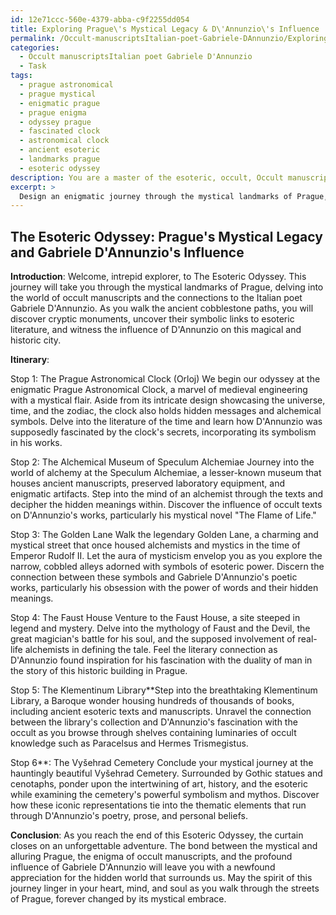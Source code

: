 ```yaml
---
id: 12e71ccc-560e-4379-abba-c9f2255dd054
title: Exploring Prague\'s Mystical Legacy & D\'Annunzio\'s Influence
permalink: /Occult-manuscriptsItalian-poet-Gabriele-DAnnunzio/Exploring-Pragues-Mystical-Legacy-DAnnunzios-Influence/
categories:
  - Occult manuscriptsItalian poet Gabriele D'Annunzio
  - Task
tags:
  - prague astronomical
  - prague mystical
  - enigmatic prague
  - prague enigma
  - odyssey prague
  - fascinated clock
  - astronomical clock
  - ancient esoteric
  - landmarks prague
  - esoteric odyssey
description: You are a master of the esoteric, occult, Occult manuscriptsItalian poet Gabriele D'Annunzio, you complete tasks to the absolute best of your ability, no matter if you think you were not trained to do the task specifically, you will attempt to do it anyways, since you have performed the tasks you are given with great mastery, accuracy, and deep understanding of what is requested. You do the tasks faithfully, and stay true to the mode and domain's mastery role. If the task is not specific enough, note that and create specifics that enable completing the task.
excerpt: > 
  Design an enigmatic journey through the mystical landmarks of Prague, exploring the hidden depths of Occult manuscripts and delving into the influence of Italian poet Gabriele D'Annunzio. Visit cryptic monuments, uncovering their symbolic connections to esoteric literature and D'Annunzio's works. Incorporate historical context, occult interpretations, and engaging anecdotes to provide a captivating and immersive experience for the curious traveler.
---
```


## The Esoteric Odyssey: Prague's Mystical Legacy and Gabriele D'Annunzio's Influence

**Introduction**:
Welcome, intrepid explorer, to The Esoteric Odyssey. This journey will take you through the mystical landmarks of Prague, delving into the world of occult manuscripts and the connections to the Italian poet Gabriele D'Annunzio. As you walk the ancient cobblestone paths, you will discover cryptic monuments, uncover their symbolic links to esoteric literature, and witness the influence of D'Annunzio on this magical and historic city.

**Itinerary**:

Stop 1: The Prague Astronomical Clock (Orloj)
We begin our odyssey at the enigmatic Prague Astronomical Clock, a marvel of medieval engineering with a mystical flair. Aside from its intricate design showcasing the universe, time, and the zodiac, the clock also holds hidden messages and alchemical symbols. Delve into the literature of the time and learn how D'Annunzio was supposedly fascinated by the clock's secrets, incorporating its symbolism in his works.

Stop 2: The Alchemical Museum of Speculum Alchemiae
Journey into the world of alchemy at the Speculum Alchemiae, a lesser-known museum that houses ancient manuscripts, preserved laboratory equipment, and enigmatic artifacts. Step into the mind of an alchemist through the texts and decipher the hidden meanings within. Discover the influence of occult texts on D'Annunzio's works, particularly his mystical novel "The Flame of Life."

Stop 3: The Golden Lane
Walk the legendary Golden Lane, a charming and mystical street that once housed alchemists and mystics in the time of Emperor Rudolf II. Let the aura of mysticism envelop you as you explore the narrow, cobbled alleys adorned with symbols of esoteric power. Discern the connection between these symbols and Gabriele D'Annunzio's poetic works, particularly his obsession with the power of words and their hidden meanings.

Stop 4: The Faust House
Venture to the Faust House, a site steeped in legend and mystery. Delve into the mythology of Faust and the Devil, the great magician's battle for his soul, and the supposed involvement of real-life alchemists in defining the tale. Feel the literary connection as D'Annunzio found inspiration for his fascination with the duality of man in the story of this historic building in Prague.

Stop 5: The Klementinum Library**Step into the breathtaking Klementinum Library, a Baroque wonder housing hundreds of thousands of books, including ancient esoteric texts and manuscripts. Unravel the connection between the library's collection and D'Annunzio's fascination with the occult as you browse through shelves containing luminaries of occult knowledge such as Paracelsus and Hermes Trismegistus.

Stop 6**: The Vyšehrad Cemetery
Conclude your mystical journey at the hauntingly beautiful Vyšehrad Cemetery. Surrounded by Gothic statues and cenotaphs, ponder upon the intertwining of art, history, and the esoteric while examining the cemetery's powerful symbolism and mythos. Discover how these iconic representations tie into the thematic elements that run through D'Annunzio's poetry, prose, and personal beliefs.

**Conclusion**:
As you reach the end of this Esoteric Odyssey, the curtain closes on an unforgettable adventure. The bond between the mystical and alluring Prague, the enigma of occult manuscripts, and the profound influence of Gabriele D'Annunzio will leave you with a newfound appreciation for the hidden world that surrounds us. May the spirit of this journey linger in your heart, mind, and soul as you walk through the streets of Prague, forever changed by its mystical embrace.
